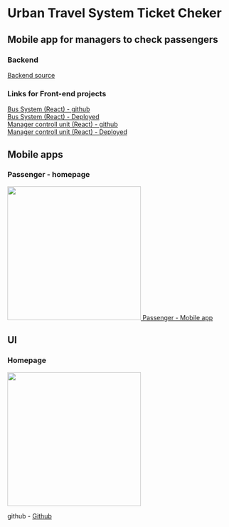 # Urban Travel System Ticket Cheker

## Mobile app for managers to check passengers

### Backend
<a href='https://github.com/Dasunx/ticket-automation-backend'>Backend source</a></br>

### Links for Front-end projects

<a href='https://github.com/tmKamal/digital-travel-card-reader' target='_blank'> Bus System (React) - github </a></br>
<a href='https://salty-tundra-07291.herokuapp.com/' target='_blank'> Bus System (React) - Deployed </a></br>
<a href='https://github.com/tmKamal/urban-transport-ticketing-system'> Manager controll unit (React) - github </a></br>
<a href='https://urban-transport-ticketing-system.vercel.app'> Manager controll unit (React) - Deployed </a></br>

## Mobile apps

### Passenger - homepage

<a href='https://github.com/Dasunx/ticket-booking-mobile'><img src='https://i.imgur.com/nxIZ1II.png' width="300"> Passenger - Mobile app</a></br>

## UI

### Homepage
<img src='https://i.imgur.com/nxNkW25.png' width="300">



github - <a href="https://github.com/Dasunx/ticket-checker-mobile"> Github</a>
